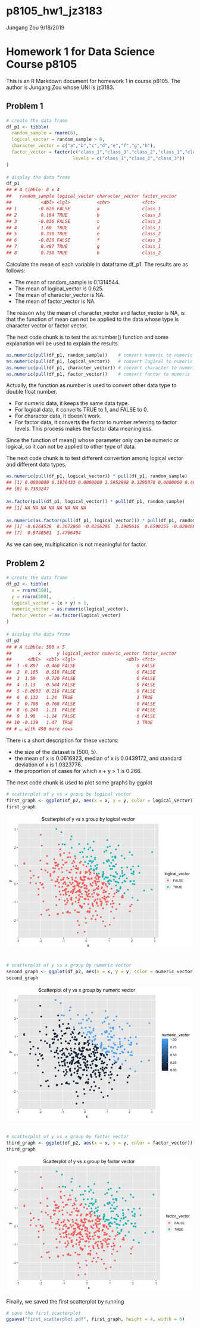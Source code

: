 p8105\_hw1\_jz3183
================
Jungang Zou
9/18/2019

# Homework 1 for Data Science Course p8105

This is an R Markdown document for homework 1 in course p8105. The
author is Jungang Zou whose UNI is jz3183.

## Problem 1

``` r
# create the data frame
df_p1 <- tibble(
  random_sample = rnorm(8),
  logical_vector = random_sample > 0,
  character_vector = c("a","b","c","d","e","f","g","h"),
  factor_vector = factor(c("class_1","class_3","class_2","class_1","class_2","class_3","class_1","class_2"), 
                         levels = c("class_1","class_2","class_3"))
)

# display the data frame
df_p1
## # A tibble: 8 x 4
##   random_sample logical_vector character_vector factor_vector
##           <dbl> <lgl>          <chr>            <fct>        
## 1        -0.626 FALSE          a                class_1      
## 2         0.184 TRUE           b                class_3      
## 3        -0.836 FALSE          c                class_2      
## 4         1.60  TRUE           d                class_1      
## 5         0.330 TRUE           e                class_2      
## 6        -0.820 FALSE          f                class_3      
## 7         0.487 TRUE           g                class_1      
## 8         0.738 TRUE           h                class_2
```

Calculate the mean of each variable in dataframe df\_p1. The results are
as follows:

  - The mean of random\_sample is 0.1314544.
  - The mean of logical\_vector is 0.625.
  - The mean of character\_vector is NA.
  - The mean of factor\_vector is NA.

The reason why the mean of character\_vector and factor\_vector is NA,
is that the function of mean can not be applied to the data whose type
is character vector or factor vector.

The next code chunk is to test the as.number() function and some
explanation will be used to explain the results.

``` r
as.numeric(pull(df_p1, random_sample))    # convert numeric to numeric
as.numeric(pull(df_p1, logical_vector))   # convert logical to numeric
as.numeric(pull(df_p1, character_vector)) # convert character to numeric
as.numeric(pull(df_p1, factor_vector))    # convert factor to numeric
```

Actually, the function as.number is used to convert other data type to
double float number.

  - For numeric data, it keeps the same data type.
  - For logical data, it converts TRUE to 1, and FALSE to 0.
  - For character data, it doesn\`t work.
  - For factor data, it converts the factor to number referring to
    factor levels. This process makes the factor data meaningless.

Since the function of mean() whose parameter only can be numeric or
logical, so it can not be applied to other type of data.

The next code chunk is to test different convertion among logical vector
and different data
types.

``` r
as.numeric(pull(df_p1, logical_vector)) * pull(df_p1, random_sample)            # convert numeric to numeric and multiplication
## [1] 0.0000000 0.1836433 0.0000000 1.5952808 0.3295078 0.0000000 0.4874291
## [8] 0.7383247

as.factor(pull(df_p1, logical_vector)) * pull(df_p1, random_sample)             # convert logical to numeric and multiplication
## [1] NA NA NA NA NA NA NA NA

as.numeric(as.factor(pull(df_p1, logical_vector))) * pull(df_p1, random_sample) # convert factor to numeric and multiplication
## [1] -0.6264538  0.3672866 -0.8356286  3.1905616  0.6590155 -0.8204684
## [7]  0.9748581  1.4766494
```

As we can see, multiplication is not meaningful for factor.

## Problem 2

``` r
# create the data frame
df_p2 <- tibble(
  x = rnorm(500),
  y = rnorm(500),
  logical_vector = (x + y) > 1,
  numeric_vector = as.numeric(logical_vector),
  factor_vector = as.factor(logical_vector)
)

# display the data frame
df_p2
## # A tibble: 500 x 5
##          x      y logical_vector numeric_vector factor_vector
##      <dbl>  <dbl> <lgl>                   <dbl> <fct>        
##  1 -0.897  -0.460 FALSE                       0 FALSE        
##  2  0.185   0.618 FALSE                       0 FALSE        
##  3  1.59   -0.720 FALSE                       0 FALSE        
##  4 -1.13   -0.584 FALSE                       0 FALSE        
##  5 -0.0803  0.216 FALSE                       0 FALSE        
##  6  0.132   1.24  TRUE                        1 TRUE         
##  7  0.708  -0.768 FALSE                       0 FALSE        
##  8 -0.240   1.21  FALSE                       0 FALSE        
##  9  1.98   -1.14  FALSE                       0 FALSE        
## 10 -0.139   1.47  TRUE                        1 TRUE         
## # … with 490 more rows
```

There is a short description for these vectors:

  - the size of the dataset is (500, 5).
  - the mean of x is 0.0616923, median of x is 0.0439172, and standard
    deviation of x is 1.0323776.
  - the proportion of cases for which x + y \> 1 is 0.266.

The next code chunk is used to plot some graphs by ggplot

``` r
# scatterplot of y vs x group by logical vector
first_graph <- ggplot(df_p2, aes(x = x, y = y, color = logical_vector)) + geom_point() + labs(title = "Scatterplot of y vs x group by logical vector", x = "x", y = "y") + theme(plot.title = element_text(hjust = 0.5))
first_graph
```

![](p8105_hw1_jz3183_files/figure-gfm/df_p2_plot-1.png)<!-- -->

``` r

# scatterplot of y vs x group by numeric vector
second_graph <- ggplot(df_p2, aes(x = x, y = y, color = numeric_vector)) + geom_point() + labs(title = "Scatterplot of y vs x group by numeric vector", x = "x", y = "y") + theme(plot.title = element_text(hjust = 0.5))
second_graph
```

![](p8105_hw1_jz3183_files/figure-gfm/df_p2_plot-2.png)<!-- -->

``` r

# scatterplot of y vs x group by factor vector
third_graph <- ggplot(df_p2, aes(x = x, y = y, color = factor_vector)) + geom_point() + labs(title = "Scatterplot of y vs x group by factor vector", x = "x", y = "y") + theme(plot.title = element_text(hjust = 0.5))
third_graph
```

![](p8105_hw1_jz3183_files/figure-gfm/df_p2_plot-3.png)<!-- -->

Finally, we saved the first scatterplot by running

``` r
# save the first scatterplot
ggsave("first_scatterplot.pdf", first_graph, height = 4, width = 6)
```
